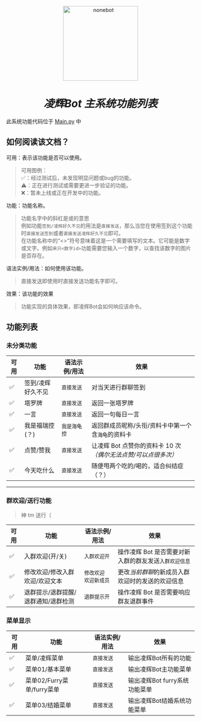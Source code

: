 <p align="center">
  <a href="https://github.com/Harmless-Turtle/LingHuiBot"><img src="http://q.qlogo.cn/headimg_dl?dst_uin=3806419216&spec=640&img_type=jpg" width="200" height="200" alt="nonebot"></a>
</p>

<h1 align="center"><em>凌辉Bot 主系统功能列表</em></h1>

此系统功能代码位于 <a href="https://github.com/Harmless-Turtle/LingHuiBot/blob/main/src/plugins/Main.py">Main.py</a> 中

## 如何阅读该文档？
可用：表示该功能是否可以使用。<br>
> 可用图例：<br>✅：经过测试后，未发现明显问题或bug的功能。<br>⚠️：正在进行测试或需要更进一步验证的功能。<br>❌：暂未上线或正在开发中的功能。

功能：功能名称。<br>
> 功能名字中的斜杠是或的意思<br>例如功能`签到/凌辉好久不见`的用法是`直接发送`，那么当您在使用签到这个功能时`直接发送签到`或者`直接发送凌辉好久不见`即可。<br>在功能名称中的“<>”符号意味着这是一个需要填写的文本。它可能是数字或文字。例如`来只<数字id>`功能需要您输入一个数字，以查找该数字的图片是否存在。

语法实例/用法：如何使用该功能。
> 直接发送即使用时直接发送功能名字即可。

效果：该功能的效果
> 功能实现的具体效果，即凌辉Bot会如何响应该命令。

## 功能列表
<h3>未分类功能</h3>

| 可用 | 功能              | 语法示例/用法 | 效果                                                                  |
| ---- | ----------------- | ------------- | --------------------------------------------------------------------- |
| ✅   | 签到/凌辉好久不见 | `直接发送`    | 对当天进行群聊签到                                                    |
| ✅   | 塔罗牌            | `直接发送`    | 返回一张塔罗牌                                                        |
| ✅   | 一言              | `直接发送`    | 返回一句每日一言                                                      |
| ✅   | 我是福瑞控(？)    | `我是海龟控`  | 返回群成员昵称/头衔/资料卡中第一个含`海龟`的资料卡                    |
| ✅   | 点赞/赞我         | `直接发送`    | 让凌辉 Bot 点赞你的资料卡 10 次<em>（偶尔无法点赞/可以点很多次）</em> |
| ✅   | 今天吃什么        | `直接发送`    | 随便甩两个吃的/喝的，适合纠结症（？）                                 |

---

<h3>群欢迎/送行功能</h3>

> 神 tm 送行（

| 可用 | 功能                                | 语法示例/用法         | 效果                                                    |
| ---- | ----------------------------------- | --------------------- | ------------------------------------------------------- |
| ✅   | 入群欢迎(开/关)                     | `入群欢迎开`          | 操作凌辉 Bot 是否需要对新入群的群友发送`入群欢迎信息`   |
| ✅   | 修改欢迎/修改入群欢迎/欢迎文本      | `修改欢迎 欢迎新成员` | 更改<em>当前群聊</em>的新成员入群欢迎时的发送的欢迎信息 |
| ✅   | 退群提示/退群提醒/退群通知/退群检测 | `退群提示开`          | 操作凌辉 Bot 是否需要响应群友退群事件                   |

<h3>菜单显示</h3>

|可用|功能|语法实例/用法|效果|
|----|----|----|----|
|✅|菜单/凌辉菜单|`直接发送`|输出凌辉Bot所有的功能|
|✅|菜单01/基本菜单|`直接发送`|输出凌辉Bot主功能菜单|
|✅|菜单02/Furry菜单/furry菜单|`直接发送`|输出凌辉Bot furry系统功能菜单|
|✅|菜单03/结婚菜单|`直接发送`|输出凌辉Bot结婚系统功能菜单|
